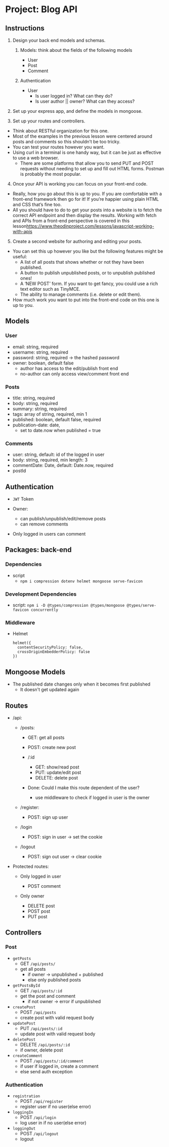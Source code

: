 # Project: Blog API

## Instructions

1. Design your back end models and schemas.

   1. Models: think about the fields of the following models

      - User
      - Post
      - Comment

   2. Authentication

      - User
        - Is user logged in? What can they do?
        - Is user author || owner? What can they access?

2. Set up your express app, and define the models in mongoose.

3. Set up your routes and controllers.

- Think about RESTful organization for this one.
- Most of the examples in the previous lesson were centered around posts and comments so this shouldn’t be too tricky.
- You can test your routes however you want.
- Using curl in a terminal is one handy way, but it can be just as effective to use a web browser.
  - There are some platforms that allow you to send PUT and POST requests without needing to set up and fill out HTML forms. Postman is probably the most popular.

4. Once your API is working you can focus on your front-end code.

- Really, how you go about this is up to you. If you are comfortable with a front-end framework then go for it! If you’re happier using plain HTML and CSS that’s fine too.
- All you should have to do to get your posts into a website is to fetch the correct API endpoint and then display the results. Working with fetch and APIs from a front-end perspective is covered in this lesson<https://www.theodinproject.com/lessons/javascript-working-with-apis>

5. Create a second website for authoring and editing your posts.

- You can set this up however you like but the following features might be useful:
  - A list of all posts that shows whether or not they have been published.
  - A button to publish unpublished posts, or to unpublish published ones!
  - A ‘NEW POST’ form. If you want to get fancy, you could use a rich text editor such as TinyMCE.
  - The ability to manage comments (i.e. delete or edit them).
- How much work you want to put into the front-end code on this one is up to you.

## Models

### User

- email: string, required
- username: string, required
- password: string, required -> the hashed password
- owner: boolean, default false
  - author has access to the edit/publish front end
  - no-author can only access view/comment front end

### Posts

- title: string, required
- body: string, required
- summary: string, required
- tags: array of string, required, min 1
- published: boolean, default false, required
- publication-date: date,
  - set to date.now when published = true

### Comments

- user: string, default: id of the logged in user
- body: string, required, min length: 3
- commentDate: Date, default: Date.now, required
- postId

## Authentication

- `JWT` Token

- Owner:

  - can publish/unpublish/edit/remove posts
  - can remove comments

- Only logged in users can comment

## Packages: back-end

### Dependencies

- script
  - `npm i compression dotenv helmet mongoose serve-favicon`

### Development Dependencies

- script:
  `npm i -D @types/compression @types/mongoose @types/serve-favicon concurrently`

### Middleware

- Helmet

      helmet({
        contentSecurityPolicy: false,
        crossOriginEmbedderPolicy: false
      })

## Mongoose Models

- The published date changes only when it becomes first published
  - It doesn't get updated again

## Routes

- /api:

  - /posts:

    - GET: get all posts
    - POST: create new post

    - /:id

      - GET: show/read post
      - PUT: update/edit post
      - DELETE: delete post

    - Done: Could I make this route dependent of the user?
      - use middleware to check if logged in user is the owner

  - /register:

    - POST: sign up user

  - /login

    - POST: sign in user -> set the cookie

  - /logout

    - POST: sign out user -> clear cookie

- Protected routes:

  - Only logged in user

    - POST comment

  - Only owner

    - DELETE post
    - POST post
    - PUT post

## Controllers

### Post

- `getPosts`
  - GET `/api/posts/`
  - get all posts
    - if owner -> unpublished + published
    - else only published posts
- `getPostsById`
  - GET `/api/posts/:id`
  - get the post and comment
    - if not owner -> error if unpublished
- `createPost`
  - POST `/api/posts`
  - create post with valid request body
- `updatePost`
  - PUT `/api/posts/:id`
  - update post with valid request body
- `deletePost`
  - DELETE `/api/posts/:id`
  - if owner, delete post
- `createComment`
  - POST `/api/posts/:id/comment`
  - if user if logged in, create a comment
  - else send auth exception

### Authentication

- `registration`
  - POST `/api/register`
  - register user if no user(else error)
- `loggingIn`
  - POST `/api/login`
  - log user in if no user(else error)
- `loggingOut`
  - POST `/api/logout`
  - logout
